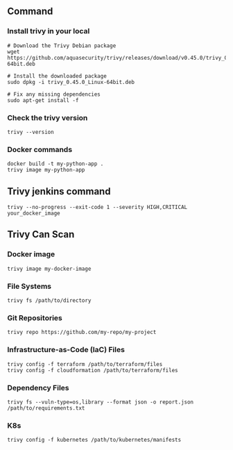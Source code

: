 ## Command


### Install trivy in your local

```
# Download the Trivy Debian package
wget https://github.com/aquasecurity/trivy/releases/download/v0.45.0/trivy_0.45.0_Linux-64bit.deb

# Install the downloaded package
sudo dpkg -i trivy_0.45.0_Linux-64bit.deb

# Fix any missing dependencies
sudo apt-get install -f
```

### Check the trivy version

```
trivy --version

```


### Docker commands
```
docker build -t my-python-app .
trivy image my-python-app
```


## Trivy jenkins command

```
trivy --no-progress --exit-code 1 --severity HIGH,CRITICAL your_docker_image
```



## Trivy Can Scan

### Docker image

```
trivy image my-docker-image

```

### File Systems

```
trivy fs /path/to/directory

```


### Git Repositories

```
trivy repo https://github.com/my-repo/my-project

```


### Infrastructure-as-Code (IaC) Files

```
trivy config -f terraform /path/to/terraform/files
trivy config -f cloudformation /path/to/terraform/files

```

###  Dependency Files


```
trivy fs --vuln-type=os,library --format json -o report.json /path/to/requirements.txt

```


### K8s

```
trivy config -f kubernetes /path/to/kubernetes/manifests

```